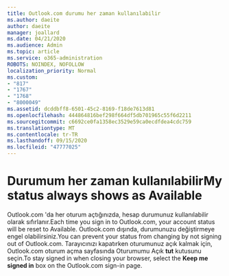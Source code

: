 ```yaml
---
title: Outlook.com durumu her zaman kullanılabilir
ms.author: daeite
author: daeite
manager: joallard
ms.date: 04/21/2020
ms.audience: Admin
ms.topic: article
ms.service: o365-administration
ROBOTS: NOINDEX, NOFOLLOW
localization_priority: Normal
ms.custom:
- "817"
- "1767"
- "1768"
- "8000049"
ms.assetid: dcddbff8-6501-45c2-8169-f18de7613d81
ms.openlocfilehash: 444864816bef298f664df5db701965c55f6d2211
ms.sourcegitcommit: c6692ce0fa1358ec3529e59ca0ecdfdea4cdc759
ms.translationtype: MT
ms.contentlocale: tr-TR
ms.lasthandoff: 09/15/2020
ms.locfileid: "47777025"
---
```

# <a name="my-status-always-shows-as-available"></a><span data-ttu-id="39bab-102">Durumum her zaman kullanılabilir</span><span class="sxs-lookup"><span data-stu-id="39bab-102">My status always shows as Available</span></span>

<span data-ttu-id="39bab-103">Outlook.com 'da her oturum açtığınızda, hesap durumunuz kullanılabilir olarak sıfırlanır.</span><span class="sxs-lookup"><span data-stu-id="39bab-103">Each time you sign in to Outlook.com, your account status will be reset to Available.</span></span> <span data-ttu-id="39bab-104">Outlook.com dışında, durumunuzu değiştirmeye engel olabilirsiniz.</span><span class="sxs-lookup"><span data-stu-id="39bab-104">You can prevent your status from changing by not signing out of Outlook.com.</span></span> <span data-ttu-id="39bab-105">Tarayıcınızı kapatırken oturumunuz açık kalmak için, Outlook.com oturum açma sayfasında Oturumumu Açık **tut** kutusunu seçin.</span><span class="sxs-lookup"><span data-stu-id="39bab-105">To stay signed in when closing your browser, select the **Keep me signed in** box on the Outlook.com sign-in page.</span></span>
